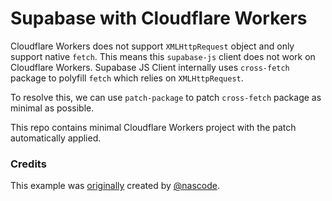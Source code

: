 # Supabase with Cloudflare Workers

Cloudflare Workers does not support `XMLHttpRequest` object and only support native `fetch`. This means this `supabase-js` client does not work on Cloudflare Workers. Supabase JS Client internally uses `cross-fetch` package to polyfill `fetch` which relies on `XMLHttpRequest`.

To resolve this, we can use `patch-package` to patch `cross-fetch` package as minimal as possible.

This repo contains minimal Cloudflare Workers project with the patch automatically applied.

### Credits

This example was [originally](https://github.com/nascode/cloudflare-workers-supabase-fix) created by [@nascode](https://github.com/nascode).
